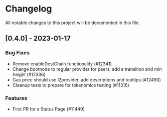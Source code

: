 # Changelog

All notable changes to this project will be documented in this file.

## [0.4.0] - 2023-01-17

### Bug Fixes

- Remove enableDestChain functionality (#12341)
- Change bootnode to regular provider for peers, add a transition and min height (#12336)
- Gas price should use l2provider, add descriptions and tooltips (#12490)
- Cleanup tests to prepare for tokenomics testing (#11316)

### Features

- First PR for a Status Page (#11449)

<!-- generated by git-cliff -->
